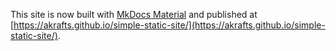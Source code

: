 This site is now built with [MkDocs Material](https://squidfunk.github.io/mkdocs-material/) and published at [https://akrafts.github.io/simple-static-site/](https://akrafts.github.io/simple-static-site/).
